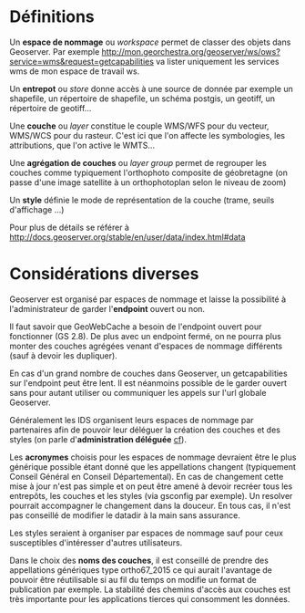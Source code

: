 # Définitions

Un **espace de nommage** ou *workspace* permet de classer des objets dans Geoserver. Par exemple http://mon.georchestra.org/geoserver/ws/ows?service=wms&request=getcapabilities va lister uniquement les services wms de mon espace de travail ws.

Un **entrepot** ou *store* donne accès à une source de donnée par exemple un shapefile, un répertoire de shapefile, un schéma postgis, un geotiff, un répertoire de geotiff...

Une **couche** ou *layer* constitue le couple WMS/WFS pour du vecteur, WMS/WCS pour du rasteur. C'est ici que l'on affecte les symbologies, les attributions, que l'on active le WMTS...

Une **agrégation de couches** ou *layer group* permet de regrouper les couches comme typiquement l'orthophoto composite de géobretagne (on passe d'une image satellite à un orthophotoplan selon le niveau de zoom)

Un **style** définie le mode de représentation de la couche (trame, seuils d'affichage ...)

Pour plus de détails se référer à http://docs.geoserver.org/stable/en/user/data/index.html#data

# Considérations diverses

Geoserver est organisé par espaces de nommage et laisse la possibilité à l'administrateur de garder l'**endpoint** ouvert ou non.

Il faut savoir que GeoWebCache a besoin de l'endpoint ouvert pour fonctionner (GS 2.8). De plus avec un endpoint fermé, on ne pourra plus monter des couches agrégées venant d'espaces de nommage différents (sauf à devoir les dupliquer).

En cas d'un grand nombre de couches dans Geoserver, un getcapabilities sur l'endpoint peut être lent. Il est néanmoins possible de le garder ouvert sans pour autant utiliser ou communiquer les appels sur l'url globale Geoserver.

Généralement les IDS organisent leurs espaces de nommage par partenaires afin de pouvoir leur déléguer la création des couches et des styles (on parle d'**administration déléguée** [cf](02_geoserver/04_layer_security.md)).

Les **acronymes** choisis pour les espaces de nommage devraient être le plus générique possible étant donné que les appellations changent (typiquement Conseil Général en Conseil Départemental). En cas de changement cette mise à jour n'est pas simple et on peut être amené à devoir recréer tous les entrepôts, les couches et les styles (via gsconfig par exemple). Un resolver pourrait accompagner le changement dans la douceur. En tous cas, il n'est pas conseillé de modifier le datadir à la main sans assurance.

Les styles seraient à organiser par espaces de nommage sauf pour ceux susceptibles d'intéresser d'autres utilisateurs.

Dans le choix des **noms des couches**, il est conseillé de prendre des appellations génériques type ortho67_2015 ce qui aurait l'avantage de pouvoir être réutilisable si au fil du temps on modifie un format de publication par exemple. La stabilité des chemins d'accès aux couches est très importante pour les applications tierces qui consomment les données.
